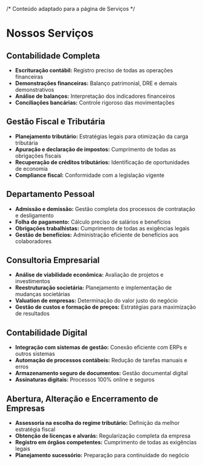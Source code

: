 /* Conteúdo adaptado para a página de Serviços */

# Nossos Serviços

## Contabilidade Completa
- **Escrituração contábil:** Registro preciso de todas as operações financeiras
- **Demonstrações financeiras:** Balanço patrimonial, DRE e demais demonstrativos
- **Análise de balanços:** Interpretação dos indicadores financeiros
- **Conciliações bancárias:** Controle rigoroso das movimentações

## Gestão Fiscal e Tributária
- **Planejamento tributário:** Estratégias legais para otimização da carga tributária
- **Apuração e declaração de impostos:** Cumprimento de todas as obrigações fiscais
- **Recuperação de créditos tributários:** Identificação de oportunidades de economia
- **Compliance fiscal:** Conformidade com a legislação vigente

## Departamento Pessoal
- **Admissão e demissão:** Gestão completa dos processos de contratação e desligamento
- **Folha de pagamento:** Cálculo preciso de salários e benefícios
- **Obrigações trabalhistas:** Cumprimento de todas as exigências legais
- **Gestão de benefícios:** Administração eficiente de benefícios aos colaboradores

## Consultoria Empresarial
- **Análise de viabilidade econômica:** Avaliação de projetos e investimentos
- **Reestruturação societária:** Planejamento e implementação de mudanças societárias
- **Valuation de empresas:** Determinação do valor justo do negócio
- **Gestão de custos e formação de preços:** Estratégias para maximização de resultados

## Contabilidade Digital
- **Integração com sistemas de gestão:** Conexão eficiente com ERPs e outros sistemas
- **Automação de processos contábeis:** Redução de tarefas manuais e erros
- **Armazenamento seguro de documentos:** Gestão documental digital
- **Assinaturas digitais:** Processos 100% online e seguros

## Abertura, Alteração e Encerramento de Empresas
- **Assessoria na escolha do regime tributário:** Definição da melhor estratégia fiscal
- **Obtenção de licenças e alvarás:** Regularização completa da empresa
- **Registro em órgãos competentes:** Cumprimento de todas as exigências legais
- **Planejamento sucessório:** Preparação para continuidade do negócio
